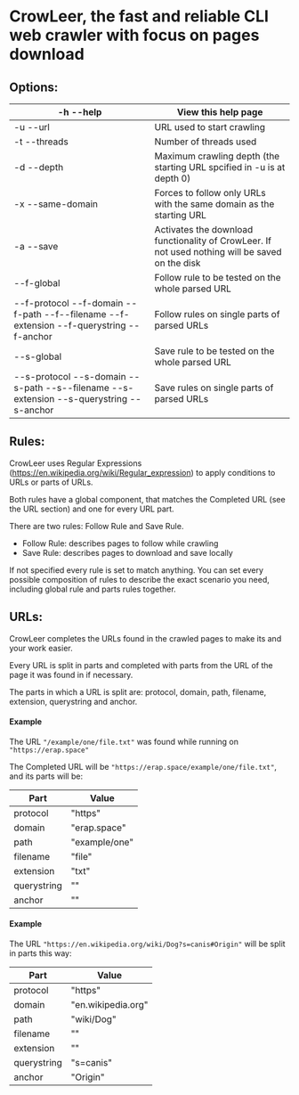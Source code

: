 # CrowLeer, the fast and reliable CLI web crawler with focus on pages download

## Options:

| -h --help                                                                               | View this help page                                                                             |
|-----------------------------------------------------------------------------------------|-------------------------------------------------------------------------------------------------|
| -u --url                                                                                | URL used to start crawling                                                                      |
| -t --threads                                                                            | Number of threads used                                                                          |
| -d --depth                                                                              | Maximum crawling depth (the starting URL spcified in -u is at depth 0)                          |
| -x --same-domain                                                                        | Forces to follow only URLs with the same domain as the starting URL                             |
| -a --save                                                                               | Activates the download functionality of CrowLeer. If not used nothing will be saved on the disk |
| --f-global                                                                              | Follow rule to be tested on the whole parsed URL                                                |
| --f-protocol --f-domain --f-path --f--filename --f-extension --f-querystring --f-anchor | Follow rules on single parts of parsed URLs                                                     |
| --s-global                                                                              | Save rule to be tested on the whole parsed URL                                                  |
| --s-protocol --s-domain --s-path --s--filename --s-extension --s-querystring --s-anchor | Save rules on single parts of parsed URLs                                                       |

## Rules:

CrowLeer uses Regular Expressions (https://en.wikipedia.org/wiki/Regular_expression) to apply conditions to URLs or parts of URLs.

Both rules have a global component, that matches the Completed URL (see the URL section) and one for every URL part.

There are two rules: Follow Rule and Save Rule.

* Follow Rule: describes pages to follow while crawling
* Save Rule: describes pages to download and save locally

If not specified every rule is set to match anything. You can set every possible composition of rules to describe the exact scenario you need, including global rule and parts rules together.

## URLs:

CrowLeer completes the URLs found in the crawled pages to make its and your work easier.

Every URL is split in parts and completed with parts from the URL of the page it was found in if necessary.

The parts in which a URL is split are: protocol, domain, path, filename, extension, querystring and anchor.

#### Example

The URL ```"/example/one/file.txt"``` was found while running on ```"https://erap.space"```

The Completed URL will be ```"https://erap.space/example/one/file.txt"```, and its parts will be:

| Part        | Value         |
|-------------|---------------|
| protocol    | "https"       |
| domain      | "erap.space"  |
| path        | "example/one" |
| filename    | "file"        |
| extension   | "txt"         |
| querystring | ""            |
| anchor      | ""            |

#### Example

The URL ```"https://en.wikipedia.org/wiki/Dog?s=canis#Origin"``` will be split in parts this way:

| Part        | Value              |
|-------------|--------------------|
| protocol    | "https"            |
| domain      | "en.wikipedia.org" |
| path        | "wiki/Dog"         |
| filename    | ""                 |
| extension   | ""                 |
| querystring | "s=canis"          |
| anchor      | "Origin"           |